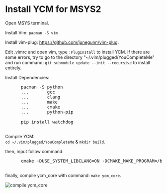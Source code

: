 # Install YCM for MSYS2  

Open MSYS terminal.  

Install Vim: ```pacman -S vim```  

Install vim-plug: https://github.com/junegunn/vim-plug.  

Edit .vimrc and open vim, type ```:PlugInstall``` to install YCM. If there are some errors, try to go to the directory "~/.vim/plugged/YouCompleteMe" and run command: 
```git submodule update --init --recursive``` to install entirely.  

Install Dependencies:    
   <pre>
      pacman -S python
      ...       gcc
      ...       clang
      ...       make
      ...       cmake
      ...       python-pip
      
      pip install watchdog  
   </pre>
            
Compile YCM:  
   ```cd ~/.vim/plugged/YouCompleteMe``` & ```mkdir build```.  
   
   then, input follow command:
   <pre>
      cmake -DUSE_SYSTEM_LIBCLANG=ON -DCMAKE_MAKE_PROGRAM=/bin/make.exe . ~/.vim/plugged/YouCompleteMe/third_party/ycmd/cpp/
   </pre>
   
   finally, compile ycm_core with command: ```make ycm_core```.
   
   ![compile ycm_core](https://github.com/Jokia/install_YCM/blob/main/raw/msys2_ycm.png)
